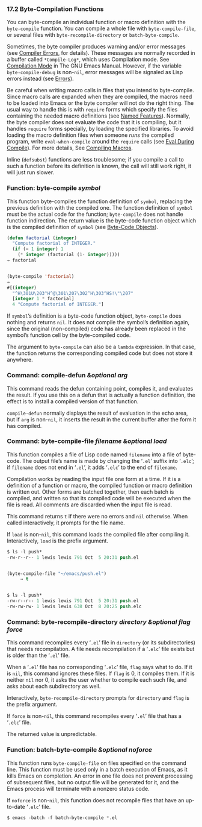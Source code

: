 

### 17.2 Byte-Compilation Functions

You can byte-compile an individual function or macro definition with the `byte-compile` function. You can compile a whole file with `byte-compile-file`, or several files with `byte-recompile-directory` or `batch-byte-compile`.

Sometimes, the byte compiler produces warning and/or error messages (see [Compiler Errors](Compiler-Errors.html), for details). These messages are normally recorded in a buffer called `*Compile-Log*`, which uses Compilation mode. See [Compilation Mode](https://www.gnu.org/software/emacs/manual/html_node/emacs/Compilation-Mode.html#Compilation-Mode) in The GNU Emacs Manual. However, if the variable `byte-compile-debug` is non-`nil`, error messages will be signaled as Lisp errors instead (see [Errors](Errors.html)).

Be careful when writing macro calls in files that you intend to byte-compile. Since macro calls are expanded when they are compiled, the macros need to be loaded into Emacs or the byte compiler will not do the right thing. The usual way to handle this is with `require` forms which specify the files containing the needed macro definitions (see [Named Features](Named-Features.html)). Normally, the byte compiler does not evaluate the code that it is compiling, but it handles `require` forms specially, by loading the specified libraries. To avoid loading the macro definition files when someone *runs* the compiled program, write `eval-when-compile` around the `require` calls (see [Eval During Compile](Eval-During-Compile.html)). For more details, See [Compiling Macros](Compiling-Macros.html).

Inline (`defsubst`) functions are less troublesome; if you compile a call to such a function before its definition is known, the call will still work right, it will just run slower.

### Function: **byte-compile** *symbol*

This function byte-compiles the function definition of `symbol`, replacing the previous definition with the compiled one. The function definition of `symbol` must be the actual code for the function; `byte-compile` does not handle function indirection. The return value is the byte-code function object which is the compiled definition of `symbol` (see [Byte-Code Objects](Byte_002dCode-Objects.html)).

```lisp
(defun factorial (integer)
  "Compute factorial of INTEGER."
  (if (= 1 integer) 1
    (* integer (factorial (1- integer)))))
⇒ factorial
```

```lisp
```

```lisp
(byte-compile 'factorial)
⇒
#[(integer)
  "^H\301U\203^H^@\301\207\302^H\303^HS!\"\207"
  [integer 1 * factorial]
  4 "Compute factorial of INTEGER."]
```

If `symbol`’s definition is a byte-code function object, `byte-compile` does nothing and returns `nil`. It does not compile the symbol’s definition again, since the original (non-compiled) code has already been replaced in the symbol’s function cell by the byte-compiled code.

The argument to `byte-compile` can also be a `lambda` expression. In that case, the function returns the corresponding compiled code but does not store it anywhere.

### Command: **compile-defun** *\&optional arg*

This command reads the defun containing point, compiles it, and evaluates the result. If you use this on a defun that is actually a function definition, the effect is to install a compiled version of that function.

`compile-defun` normally displays the result of evaluation in the echo area, but if `arg` is non-`nil`, it inserts the result in the current buffer after the form it has compiled.

### Command: **byte-compile-file** *filename \&optional load*

This function compiles a file of Lisp code named `filename` into a file of byte-code. The output file’s name is made by changing the ‘`.el`’ suffix into ‘`.elc`’; if `filename` does not end in ‘`.el`’, it adds ‘`.elc`’ to the end of `filename`.

Compilation works by reading the input file one form at a time. If it is a definition of a function or macro, the compiled function or macro definition is written out. Other forms are batched together, then each batch is compiled, and written so that its compiled code will be executed when the file is read. All comments are discarded when the input file is read.

This command returns `t` if there were no errors and `nil` otherwise. When called interactively, it prompts for the file name.

If `load` is non-`nil`, this command loads the compiled file after compiling it. Interactively, `load` is the prefix argument.

```lisp
$ ls -l push*
-rw-r--r-- 1 lewis lewis 791 Oct  5 20:31 push.el
```

```lisp
```

```lisp
(byte-compile-file "~/emacs/push.el")
     ⇒ t
```

```lisp
```

```lisp
$ ls -l push*
-rw-r--r-- 1 lewis lewis 791 Oct  5 20:31 push.el
-rw-rw-rw- 1 lewis lewis 638 Oct  8 20:25 push.elc
```

### Command: **byte-recompile-directory** *directory \&optional flag force*

This command recompiles every ‘`.el`’ file in `directory` (or its subdirectories) that needs recompilation. A file needs recompilation if a ‘`.elc`’ file exists but is older than the ‘`.el`’ file.

When a ‘`.el`’ file has no corresponding ‘`.elc`’ file, `flag` says what to do. If it is `nil`, this command ignores these files. If `flag` is 0, it compiles them. If it is neither `nil` nor 0, it asks the user whether to compile each such file, and asks about each subdirectory as well.

Interactively, `byte-recompile-directory` prompts for `directory` and `flag` is the prefix argument.

If `force` is non-`nil`, this command recompiles every ‘`.el`’ file that has a ‘`.elc`’ file.

The returned value is unpredictable.

### Function: **batch-byte-compile** *\&optional noforce*

This function runs `byte-compile-file` on files specified on the command line. This function must be used only in a batch execution of Emacs, as it kills Emacs on completion. An error in one file does not prevent processing of subsequent files, but no output file will be generated for it, and the Emacs process will terminate with a nonzero status code.

If `noforce` is non-`nil`, this function does not recompile files that have an up-to-date ‘`.elc`’ file.

```lisp
$ emacs -batch -f batch-byte-compile *.el
```
